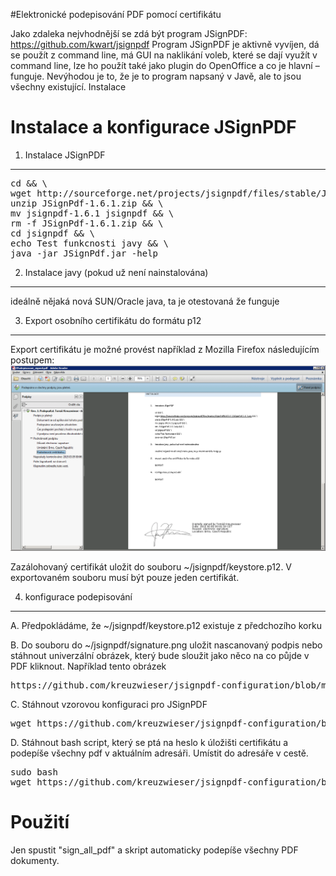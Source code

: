 #Elektronické podepisování PDF pomocí certifikátu

Jako zdaleka nejvhodnější se zdá být program JSignPDF: https://github.com/kwart/jsignpdf
Program JSignPDF je aktivně vyvíjen, dá se použít z command line, má GUI na naklikání voleb, které se dají využít v command line, lze ho použít také jako plugin do OpenOffice a co je hlavní – funguje.
Nevýhodou je to, že je to program napsaný v Javě, ale to jsou všechny existující.
Instalace

Instalace a konfigurace JSignPDF
================================

1. Instalace JSignPDF
---------------------

<pre>
cd && \
wget http://sourceforge.net/projects/jsignpdf/files/stable/JSignPdf%201.6.1/JSignPdf-1.6.1.zip && \
unzip JSignPdf-1.6.1.zip && \
mv jsignpdf-1.6.1 jsignpdf && \
rm -f JSignPdf-1.6.1.zip && \
cd jsignpdf && \
echo Test funkcnosti javy && \
java -jar JSignPdf.jar -help
</pre>

2.	Instalace javy (pokud už není nainstalována)
------------------------------------------------

ideálně nějaká nová SUN/Oracle java, ta je otestovaná že funguje

3.	Export osobního certifikátu do formátu p12
----------------------------------------------

Export certifikátu je možné provést například z Mozilla Firefox následujícím postupem:
![alt tag](https://github.com/kreuzwieser/jsignpdf-configuration/blob/master/export_certifikatu_z_firefox.png)

Zazálohovaný certifikát uložit do souboru ~/jsignpdf/keystore.p12. V exportovaném souboru musí být pouze jeden certifikát.

4.	konfigurace podepisování
----------------------------

A.	Předpokládáme, že ~/jsignpdf/keystore.p12 existuje z předchozího korku

B.	Do souboru do ~/jsignpdf/signature.png uložit nascanovaný podpis nebo stáhnout univerzální obrázek, který bude sloužit jako něco na co půjde v PDF kliknout. Například tento obrázek

<pre>
https://github.com/kreuzwieser/jsignpdf-configuration/blob/master/signature.png -O ~/jsignpdf /keystore.png
</pre>

C.	Stáhnout vzorovou konfiguraci pro JSignPDF

<pre>
wget https://github.com/kreuzwieser/jsignpdf-configuration/blob/master/.JSignPdf –O ~/.JSignPdf
</pre>

D.	Stáhnout bash script, který se ptá na heslo k úložišti certifikátu a podepíše všechny pdf v aktuálním adresáři. Umístit do adresáře v cestě.

<pre>
sudo bash
wget https://github.com/kreuzwieser/jsignpdf-configuration/blob/master/sign_all_pdf -O ~/usr/bin/sign_all_pdf
</pre>

Použití
=======

Jen spustit "sign_all_pdf" a skript automaticky podepíše všechny PDF dokumenty.
